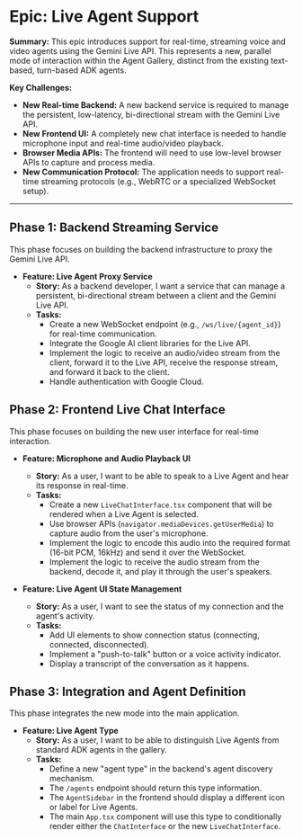 # Epic: Live Agent Support

**Summary:** This epic introduces support for real-time, streaming voice and video agents using the Gemini Live API. This represents a new, parallel mode of interaction within the Agent Gallery, distinct from the existing text-based, turn-based ADK agents.

**Key Challenges:**
-   **New Real-time Backend:** A new backend service is required to manage the persistent, low-latency, bi-directional stream with the Gemini Live API.
-   **New Frontend UI:** A completely new chat interface is needed to handle microphone input and real-time audio/video playback.
-   **Browser Media APIs:** The frontend will need to use low-level browser APIs to capture and process media.
-   **New Communication Protocol:** The application needs to support real-time streaming protocols (e.g., WebRTC or a specialized WebSocket setup).

---

## Phase 1: Backend Streaming Service

This phase focuses on building the backend infrastructure to proxy the Gemini Live API.

-   **Feature: Live Agent Proxy Service**
    -   **Story:** As a backend developer, I want a service that can manage a persistent, bi-directional stream between a client and the Gemini Live API.
    -   **Tasks:**
        -   Create a new WebSocket endpoint (e.g., `/ws/live/{agent_id}`) for real-time communication.
        -   Integrate the Google AI client libraries for the Live API.
        -   Implement the logic to receive an audio/video stream from the client, forward it to the Live API, receive the response stream, and forward it back to the client.
        -   Handle authentication with Google Cloud.

## Phase 2: Frontend Live Chat Interface

This phase focuses on building the new user interface for real-time interaction.

-   **Feature: Microphone and Audio Playback UI**
    -   **Story:** As a user, I want to be able to speak to a Live Agent and hear its response in real-time.
    -   **Tasks:**
        -   Create a new `LiveChatInterface.tsx` component that will be rendered when a Live Agent is selected.
        -   Use browser APIs (`navigator.mediaDevices.getUserMedia`) to capture audio from the user's microphone.
        -   Implement the logic to encode this audio into the required format (16-bit PCM, 16kHz) and send it over the WebSocket.
        -   Implement the logic to receive the audio stream from the backend, decode it, and play it through the user's speakers.

-   **Feature: Live Agent UI State Management**
    -   **Story:** As a user, I want to see the status of my connection and the agent's activity.
    -   **Tasks:**
        -   Add UI elements to show connection status (connecting, connected, disconnected).
        -   Implement a "push-to-talk" button or a voice activity indicator.
        -   Display a transcript of the conversation as it happens.

## Phase 3: Integration and Agent Definition

This phase integrates the new mode into the main application.

-   **Feature: Live Agent Type**
    -   **Story:** As a user, I want to be able to distinguish Live Agents from standard ADK agents in the gallery.
    -   **Tasks:**
        -   Define a new "agent type" in the backend's agent discovery mechanism.
        -   The `/agents` endpoint should return this type information.
        -   The `AgentSidebar` in the frontend should display a different icon or label for Live Agents.
        -   The main `App.tsx` component will use this type to conditionally render either the `ChatInterface` or the new `LiveChatInterface`.
